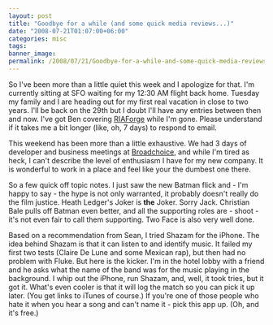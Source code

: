 ```yaml
---
layout: post
title: "Goodbye for a while (and some quick media reviews...)"
date: "2008-07-21T01:07:00+06:00"
categories: misc 
tags: 
banner_image: 
permalink: /2008/07/21/Goodbye-for-a-while-and-some-quick-media-reviews
---
```


So I've been more than a little quiet this week and I apologize for that. I'm currently sitting at SFO waiting for my 12:30 AM flight back home. Tuesday my family and I are heading out for my first real vacation in close to two years. I'll be back on the 29th but I doubt I'll have any entries between then and now. I've got Ben covering <a href="http://www.riaforge.org">RIAForge</a> while I'm gone. Please understand if it takes me a bit longer (like, oh, 7 days) to respond to email. 

This weekend has been more than a little exhaustive. We had 3 days of developer and business meetings at <a href="http://www.broadchoice.com">Broadchoice</a>, and while I'm tired as heck, I can't describe the level of enthusiasm I have for my new company. It is wonderful to work in a place and feel like your the dumbest one there. 

So a few quick off topic notes. I just saw the new Batman flick and - I'm happy to say - the hype is not only warranted, it probably doesn't really do the film justice. Heath Ledger's Joker is <b>the</b> Joker. Sorry Jack. Christian Bale pulls off Batman even better, and all the supporting roles are - shoot - it's not even fair to call them supporting. Two Face is also very well done.

Based on a recommendation from Sean, I tried Shazam for the iPhone. The idea behind Shazam is that it can listen to and identify music. It failed my first two tests (Claire De Lune and some Mexican rap), but then had no problem with Fluke. But here is the kicker. I'm in the hotel lobby with a friend and he asks what the name of the band was for the music playing in the background. I whip out the iPhone, run Shazam, and, well, it took tries, but it got it. What's even cooler is that it will log the match so you can pick it up later. (You get links to iTunes of course.) If you're one of those people who hate it when you hear a song and can't name it - pick this app up. (Oh, and it's free.)